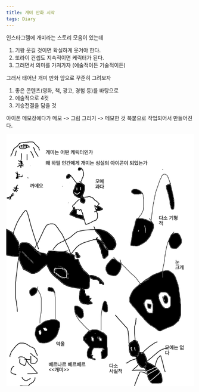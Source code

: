 ```yaml
---
title: 개미 만화 시작
tags: Diary
---
```


인스타그램에 개미라는 스토리 모음이 있는데 

1. 기왕 웃길 것이면 확실하게 웃겨야 한다.
2. 또라이 컨셉도 지속적이면 케릭터가 된다.
3. 그러면서 의미를 가져가자 (예술적이든 기술적이든)

그래서 태어난 개미 만화
앞으로 꾸준히 그려보자 

1. 좋은 콘텐츠(영화, 책, 광고, 경험 등)를 바탕으로 
2. 에술적으로 4컷
3. 기승전결을 담을 것

아이폰 메모장에다가 메모 -> 그림 그리기 -> 메모한 것 복붙으로 작업되어서 만들어진다.

![image](/assets/images/250923_개미.png) 
